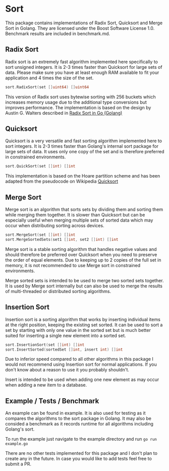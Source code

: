 Sort
====

This package contains implementations of Radix Sort, Quicksort and Merge Sort in Golang.
They are licensed under the Boost Software License 1.0.
Benchmark results are included in benchmark.md.

Radix Sort
----------

Radix sort is an extremely fast algorithm implemented here specifically to sort unsigned integers.
It is 2-3 times faster than Quicksort for large sets of data.
Please make sure you have at least enough RAM available to fit your application and 4 times the size of the set.

```go
sort.RadixSort(set []uint64) []uint64
```

This version of Radix sort uses bytewise sorting with 256 buckets which increases memory usage due to the additional type conversions but improves performance.
The implementation is based on the design by Austin G. Walters described in [Radix Sort in Go (Golang)](https://austingwalters.com/radix-sort-in-go/)

Quicksort
---------

Quicksort is a very versatile and fast sorting algorithm implemented here to sort integers.
It is 2-3 times faster than Golang's internal sort package for large sets of data.
It uses only one copy of the set and is therefore preferred in constrained environments.

```go
sort.QuickSort(set []int) []int
```

This implementation is based on the Hoare partition scheme and has been adapted from the pseudocode on Wikipedia [Quicksort](https://en.wikipedia.org/wiki/Quicksort#Hoare_partition_scheme)

Merge Sort
----------

Merge sort is an algorithm that sorts sets by dividing them and sorting them while merging them together.
It is slower than Quicksort but can be especially useful when merging multiple sets of sorted data which may occur when distributing sorting across devices.

```go
sort.MergeSort(set []int) []int
sort.MergeSortedSets(set1 []int, set2 []int) []int
```

Merge sort is a stable sorting algorithm that handles negative values and should therefore be preferred over Quicksort when you need to preserve the order of equal elements.
Due to keeping up to 2 copies of the full set in memory, it is not recommended to use Merge sort in constrained environments.

Merge sorted sets is intended to be used to merge two sorted sets together. It is used by Merge sort internally but can also be used to merge the results of multi-threaded or distributed sorting algorithms.

Insertion Sort
--------------

Insertion sort is a sorting algorithm that works by inserting individual items at the right position, keeping the existing set sorted.
It can be used to sort a set by starting with only one value in the sorted set but is much better suited for inserting a single new element into a sorted set.

```go
sort.InsertionSort(set []int) []int
sort.InsertSorted(sortedSet []int, insert int) []int
```

Due to inferior speed compared to all other algorithms in this package I would not recommend using Insertion sort for normal applications. If you don't know about a reason to use it you probably shouldn't.

Insert is intended to be used when adding one new element as may occur when adding a new item to a database.

Example / Tests / Benchmark
---------------------------

An example can be found in example. It is also used for testing as it compares the algorithms to the sort package in Golang. It may also be consided a benchmark as it records runtime for all algorithms including Golang's sort.

To run the example just navigate to the example directory and run `go run example.go`

There are no other tests implemented for this package and I don't plan to create any in the future. In case you would like to add tests feel free to submit a PR.
